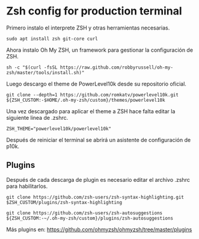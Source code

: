 # Zsh config for production terminal

Primero instalo el interprete ZSH y otras herramientas necesarias.

~~~
sudo apt install zsh git-core curl
~~~

Ahora instalo Oh My ZSH, un framework para gestionar la configuración de ZSH.

~~~
sh -c "$(curl -fsSL https://raw.github.com/robbyrussell/oh-my-zsh/master/tools/install.sh)"
~~~

Luego descargo el theme de PowerLevel10k desde su repositorio oficial.

~~~
git clone --depth=1 https://github.com/romkatv/powerlevel10k.git ${ZSH_CUSTOM:-$HOME/.oh-my-zsh/custom}/themes/powerlevel10k
~~~

Una vez descargado para aplicar el theme a ZSH hace falta editar la siguiente linea de .zshrc.

~~~
ZSH_THEME="powerlevel10k/powerlevel10k"
~~~

Después de reiniciar el terminal se abrirá un asistente de configuración de p10k.

## Plugins

Después de cada descarga de plugin es necesario editar el archivo .zshrc para habilitarlos.

~~~
git clone https://github.com/zsh-users/zsh-syntax-highlighting.git $ZSH_CUSTOM/plugins/zsh-syntax-highlighting

git clone https://github.com/zsh-users/zsh-autosuggestions ${ZSH_CUSTOM:-~/.oh-my-zsh/custom}/plugins/zsh-autosuggestions
~~~

Más plugins en: https://github.com/ohmyzsh/ohmyzsh/tree/master/plugins
